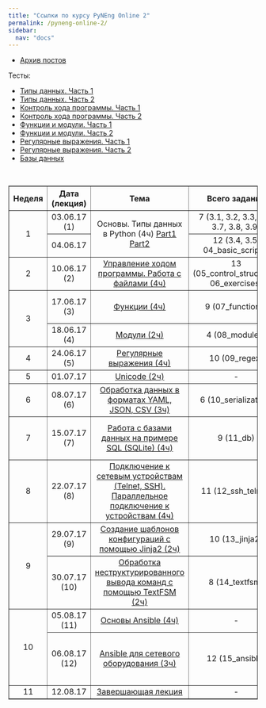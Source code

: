 ```yaml
---
title: "Ссылки по курсу PyNEng Online 2"
permalink: /pyneng-online-2/
sidebar:
  nav: "docs"
---
```



* [Архив постов](https://pyneng.github.io/pyneng-archive/)

Тесты:

* [Типы данных. Часть 1](https://goo.gl/forms/xKHX5xNM8Pv5sQDf2)
* [Типы данных. Часть 2](https://goo.gl/forms/igxR3ub3tQg3ycX53)
* [Контроль хода программы. Часть 1](https://goo.gl/forms/2TmGcrhG11h2SdLn1)
* [Контроль хода программы. Часть 2](https://goo.gl/forms/KZGaDquGlUmOz2kG3)
* [Функции и модули. Часть 1](https://goo.gl/forms/M1DpbdD0brVbdp1G3)
* [Функции и модули. Часть 2](https://goo.gl/forms/rNvdX9bHw8wLajJp2)
* [Регулярные выражения. Часть 1](https://goo.gl/forms/5UpkJbm1dORqs4bP2)
* [Регулярные выражения. Часть 2](https://goo.gl/forms/ltuOAO62yLlZkEmm1)
* [Базы данных](https://goo.gl/forms/wtGgmWg0vow1Cyqo1)

<br>

<table border="1" cellpadding="4" cellspacing="0">
 <tr>
    <th align="center">Неделя</th>
    <th align="center">Дата (лекция)</th>
    <th align="center">Тема</th>
    <th align="center">Всего заданий</th>
    <th align="center">Минимум заданий</th>
    <th align="center"> Финальный срок сдачи</th>
 </tr>
 <tr>
    <td rowspan="2" align="center">1</td>
    <td align="center">03.06.17 (1)</td>
    <td rowspan="2" align="center">Основы. Типы данных в Python (4ч) <a href="https://pyneng.github.io/pyneng-2/day1-part1/">Part1</a> <a href="https://pyneng.github.io/pyneng-2/day1-part2/">Part2</a></td>
    <td align="center">7 (3.1, 3.2, 3.3, 3.6, 3.7, 3.8, 3.9)</td>
    <td align="center">3.2, 3.3, 3.6, 3.7</td>
    <td align="center">25.06.17</td>
 </tr>
 <tr>
    <td align="center">04.06.17</td>
    <td align="center">12 (3.4, 3.5; 04_basic_scripts)</td>
    <td align="center">3.1, 4.1, 4.2</td>
    <td align="center">25.06.17</td>
 </tr>
 <tr>
    <td align="center">2</td>
    <td align="center">10.06.17 (2)</td>
    <td align="center"><a href="https://pyneng.github.io/pyneng-2/day2/">Управление ходом программы. Работа с файлами (4ч)</a></td>
    <td align="center">13 (05_control_structures, 06_exercises)</td>
    <td align="center">5.1, 5.2, 5.3, 6.1, 6.2, 6.3</td>
    <td align="center">02.07.17</td>
 </tr>
 <tr>
    <td rowspan="2" align="center">3</td>
    <td align="center">17.06.17 (3)</td>
    <td align="center"><a href="https://pyneng.github.io/pyneng-2/day3/">Функции (4ч)</a></td>
    <td align="center">9 (07_functions)</td>
    <td align="center">7.1, 7.1a, 7.2, 7.2a, 7.3</td>
    <td align="center">09.07.17</td>
 </tr>
 <tr>
    <td align="center">18.06.17 (4)</td>
    <td align="center"><a href="https://pyneng.github.io/pyneng-2/day4/">Модули (2ч)</a></td>
    <td align="center">4 (08_modules)</td>
    <td align="center">8.1, 8.2</td>
    <td align="center">09.07.17</td>
 </tr>
 <tr>
    <td align="center">4</td>
    <td align="center">24.06.17 (5)</td>
    <td align="center"><a href="https://pyneng.github.io/pyneng-2/day5/">Регулярные выражения (4ч)</a></td>
    <td align="center">10 (09_regex)</td>
    <td align="center">9.1, 9.2, 9.3, 9.4</td>
    <td align="center">16.07.17</td>
 </tr>
 <tr>
    <td align="center">5</td>
    <td align="center">01.07.17</td>
    <td align="center"><a href="https://pyneng.github.io/pyneng-2/unicode/">Unicode (2ч)</a></td>
    <td align="center">-</td>
    <td align="center">-</td>
    <td align="center">-</td>
 </tr>
 <tr>
    <td align="center">6</td>
    <td align="center">08.07.17 (6)</td>
    <td align="center"><a href="https://pyneng.github.io/pyneng-2/day6/">Обработка данных в форматах YAML, JSON, CSV (3ч)</a></td>
    <td align="center">6 (10_serialization)</td>
    <td align="center">10.1, 10.2, 10.3</td>
    <td align="center">30.07.17</td>
 </tr>
 <tr>
    <td align="center">7</td>
    <td align="center">15.07.17 (7)</td>
    <td align="center"><a href="https://pyneng.github.io/pyneng-2/day7/">Работа с базами данных на примере SQL (SQLite) (4ч)</a></td>
    <td align="center">9 (11_db)</td>
    <td align="center">11.1, 11.1a, 11.2, 11.2a</td>
    <td align="center">06.08.17</td>
 </tr>
 <tr>
    <td align="center">8</td>
    <td align="center">22.07.17 (8)</td>
    <td align="center"><a href="https://pyneng.github.io/pyneng-2/day8/">Подключение к сетевым устройствам (Telnet, SSH). Параллельное подключение к устройствам (4ч)</a></td>
    <td align="center">11 (12_ssh_telnet)</td>
    <td align="center">12.1, 12.2, 12.2a, 12.2b</td>
    <td align="center">13.08.17</td>
 </tr>
 <tr>
    <td rowspan="2" align="center">9</td>
    <td align="center">29.07.17 (9)</td>
    <td align="center"><a href="https://pyneng.github.io/pyneng-2/day9/">Создание шаблонов конфигураций с помощью Jinja2 (2ч)</a></td>
    <td align="center">10 (13_jinja2)</td>
    <td align="center">13.1, 13.1a, 13.2, 13.3</td>
    <td align="center">20.08.17</td>
 </tr>
 <tr>
    <td align="center">30.07.17 (10)</td>
    <td align="center"><a href="https://pyneng.github.io/pyneng-2/day10/">Обработка неструктурированного вывода команд с помощью TextFSM (2ч)</a></td>
    <td align="center">8 (14_textfsm)</td>
    <td align="center">14.1, 14.1a, 14.2, 14.3, 14.4</td>
    <td align="center">20.08.17</td>
 </tr>
 <tr>
    <td rowspan="2" align="center">10</td>
    <td align="center">05.08.17 (11)</td>
    <td align="center"><a href="https://pyneng.github.io/pyneng-2/day11/">Основы Ansible (4ч)</a></td>
    <td align="center">-</td>
    <td align="center">-</td>
    <td align="center">-</td>
 </tr>
 <tr>
    <td align="center">06.08.17 (12)</td>
    <td align="center"><a href="https://pyneng.github.io/pyneng-2/day12/">Ansible для сетевого оборудования (3ч)</a></td>
    <td align="center">12 (15_ansible)</td>
    <td align="center">15.1, 15.1a, 15.1b, 15.1c, 15.2, 15.3</td>
    <td align="center">27.08.17</td>
 </tr>
 <tr>
    <td align="center">11</td>
    <td align="center">12.08.17</td>
    <td align="center"><a href="https://pyneng.github.io/pyneng-2/the-end/">Завершающая лекция</a></td>
    <td align="center">-</td>
    <td align="center">-</td>
    <td align="center">-</td>
 </tr>
</table>

